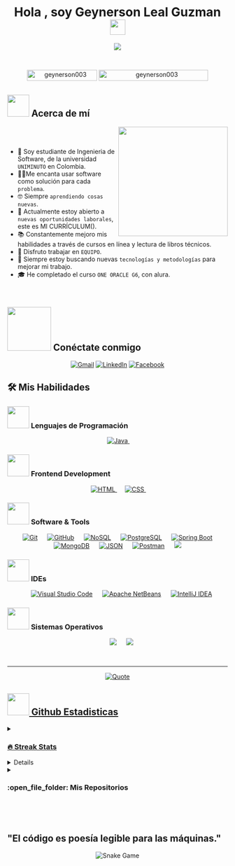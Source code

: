 <h1 align="center">Hola , soy Geynerson Leal Guzman <img src="https://media.giphy.com/media/hvRJCLFzcasrR4ia7z/giphy.gif" width="35"></h1>
<p align="center">
  <a href="https://github.com/DenverCoder1/readme-typing-svg"><img src="https://readme-typing-svg.herokuapp.com?font=Time+New+Roman&color=%23C8BE25&size=25&center=true&vCenter=true&width=600&height=100&lines=Estudiante+de+Ingenieria+de+Software;Programador+Competitivo;Aprender+Adaptar+Mejorar+Siempre;Programador+Java+SpringBoot"></a>
</p>


<br>

<p align="center"> 
	<img src="https://komarev.com/ghpvc/?username=geynerson003&label=Profile%20views&color=0047AB&style=plastic?" alt="geynerson003" height=25px, width=160px/> 
	<!---
		<a href = "https://commits.top/egypt.html" target="_blank">
			<img src="https://aktive.tk/egypt/7oSkaaa?color=red" alt="Most Active Users" target="_blank" height=25px, width=250px/> 
		</a>
	-->
	<a href = "https://commits.top/egypt.html" target="_blank">
		<img src="https://enfsgag3ayy6w9q.m.pipedream.net/&style=plastic" alt="geynerson003" target="_blank" height=25px, width=250px/> 
	</a>

</p>
	
## <picture><img src = "https://github.com/7oSkaaa/7oSkaaa/blob/main/Images/about_me.gif?raw=true" width = 50px></picture> Acerca de mí

<img align="right" height="250" src="https://www.icegif.com/wp-content/uploads/2023/11/icegif-30.gif" />

<br><br>

- :school: Soy estudiante de Ingenieria de Software, de la universidad `UNIMINUTO` en Colombia.
- :technologist:Me encanta usar software como solución para cada `problema`.
- :nerd_face: Siempre `aprendiendo cosas nuevas`.
- :thinking: Actualmente estoy abierto a `nuevas oportunidades laborales`, este es MI CURRÍCULUM().
- 📚 Constantemente mejoro mis habilidades a través de cursos en línea y lectura de libros técnicos.
- 🤝 Disfruto trabajar en `EQUIPO`.
- 🚀 Siempre estoy buscando nuevas `tecnologías y metodologías` para mejorar mi trabajo.
- 🎓 He completado el curso `ONE ORACLE G6`, con alura.
<br>

## <picture> <img src="https://github.com/7oSkaaa/7oSkaaa/blob/main/Images/Connect-with-me.gif?raw=true" width="100px"> </picture> Conéctate conmigo
<p align="center">
	<a href="lealmonchis1@gmail.com"><img img src="https://img.shields.io/badge/gmail-%23EA4335.svg?style=plastic&logo=gmail&logoColor=white" alt="Gmail"/></a>
	<a href="www.linkedin.com/in/geynerson-leal-guzman-59295b293"><img src="https://img.shields.io/badge/linkedin-%230A66C2.svg?style=plastic&logo=linkedin&logoColor=white" alt="LinkedIn"/></a>
	<a href="https://www.facebook.com/LealCode.oficial002?mibextid=ZbWKwL"><img src="https://img.shields.io/badge/facebook-%231877F2.svg?style=plastic&logo=facebook&logoColor=white" alt="Facebook"/></a>
	</a>
	
</p>



## 🛠️ Mis Habilidades

### <picture> <img src = "https://github.com/7oSkaaa/7oSkaaa/blob/main/Images/Programming_Languages.gif?raw=true" width = 50px>  </picture> Lenguajes de Programación

<p align="center"> 
  &emsp; 
    
  <a href="https://www.java.com" target="_blank"> 
    <img alt="Java" src="https://img.shields.io/badge/Java-%23007396.svg?style=plastic&logo=java&logoColor=white">
  </a>
  &emsp;
   
</p>

### <picture> <img src = "https://github.com/7oSkaaa/7oSkaaa/blob/main/Images/Front_End.gif?raw=true" width = 50px>  </picture> Frontend Development
<p align="center"> 
  &emsp; 
  <a href="https://www.w3.org/html/" target="_blank"> 
   <img alt="HTML" src="https://img.shields.io/badge/HTML5%20-%23E34F26.svg?style=plastic&logo=html5&logoColor=white">
  </a>   
  &emsp;
  <a href="https://www.w3schools.com/css/" target="_blank">
    <img alt="CSS" src="https://img.shields.io/badge/CSS%20-%231572B6.svg?style=plastic&logo=css3&logoColor=white">
  </a> 
  &emsp;
  
</p>

 ### <picture> <img src = "https://github.com/7oSkaaa/7oSkaaa/blob/main/Images/Software_Tools.gif?raw=true" width = 50px>  </picture> Software & Tools
 
<p align="center">
  &emsp;
    <a href="#"><img alt="Git" src="https://img.shields.io/badge/Git%20-%23F05033.svg?style=plastic&logo=git&logoColor=white"></a>
  &emsp;
    <a href="#"><img alt="GitHub" src="https://img.shields.io/badge/github-%23181717.svg?style=plastic&logo=github&logoColor=white"></a>
  &emsp;
    <a href="#"><img alt="NoSQL" src="https://img.shields.io/badge/NoSQL-000000?style=plastic&logo=nosql&logoColor=white"></a>
  &emsp;
    <a href="#"><img alt="PostgreSQL" src="https://img.shields.io/badge/PostgreSQL-336791?style=plastic&logo=postgresql&logoColor=white"></a>
  &emsp;
   <a href="#"><img alt="Spring Boot" src="https://img.shields.io/badge/Spring%20Boot-6DB33F?style=plastic&logo=spring-boot&logoColor=white"></a>
  &emsp;
    <a href="#"><img alt="MongoDB" src="https://img.shields.io/badge/MongoDB-47A248?style=plastic&logo=mongodb&logoColor=white"></a>
  &emsp;
    <a href="#"><img alt="JSON" img src="https://img.shields.io/badge/json-%23000000.svg?style=plastic&logo=json&logoColor=white"></a>
  &emsp;
    <a href="#"><img alt="Postman" src="https://img.shields.io/badge/Postman-FF6C37?style=plastic&logo=postman&logoColor=white"></a>
  &emsp;
    <a href="#"><img src="https://img.shields.io/badge/mysql-%234479A1.svg?&style=plastic&logo=mysql&logoColor=white"/></a>
</p>

 ### <picture> <img src = "https://github.com/7oSkaaa/7oSkaaa/blob/main/Images/IDEs.gif?raw=true" width = 50px>  </picture> IDEs
 
<p align="center">
  &emsp;
    <a href="#"><img alt="Visual Studio Code" src="https://img.shields.io/badge/Visual%20Studio%20Code-0078d7.svg?style=plastic&logo=visual-studio-code&logoColor=white"></a>
  &emsp;
    <a href="#"><img alt="Apache NetBeans" src="https://img.shields.io/badge/Apache%20NetBeans-1B6AC6?style=plastic&logo=apache-netbeans-ide&logoColor=white"></a>
  &emsp;
    <a href="#"><img alt="IntelliJ IDEA" src="https://img.shields.io/badge/IntelliJ%20IDEA-000000?style=plastic&logo=intellij-idea&logoColor=white"></a>
</p>


 ### <picture> <img src = "https://github.com/7oSkaaa/7oSkaaa/blob/main/Images/OS.gif?raw=true" width = 50px>  </picture> Sistemas Operativos
 
<p align="center">
  &emsp;
    <a href="#"><img src="https://img.shields.io/badge/Linux-FCC624?style=plastic&logo=linux&logoColor=black"></a>
  &emsp;
    <a href="#"><img src="https://img.shields.io/badge/Windows-0078D6?style=plastic&logo=windows&logoColor=white"></a>
 
</p>

<br> 

---

<p align = "center">
	<a href="https://github.com/piyushsuthar/github-readme-quotes"> <img alt = "Quote" src="https://quotes-github-readme.vercel.app/api?type=horizontal&theme=tokyonight&animation=grow_out_in&quoteCategory=programming">
</p>

## <picture> <img src = "https://github.com/7oSkaaa/7oSkaaa/blob/main/Images/Statistics.gif?raw=true" width = 50px>  </picture> Github Estadisticas
<details><summary><h3> 🔥 Streak Stats</h3></summary>

----	

<p align="center"><img src="https://github-readme-streak-stats.herokuapp.com/?user=geynerson003&theme=tokyonight_duo" alt="geynerson003" /></p>

</details>
  
<details><summary><h3>💻 GitHub Perfil Estadisticas</h3></summary>

----
	
<p align="center">
    <a href="https://github.com/anuraghazra/github-readme-stats">
	    <img alt="geynerson's Github Stats" src="https://github-readme-stats.vercel.app/api?username=geynerson003&show_icons=true&count_private=true&locale=en&theme=tokyonight&layout=compact" height="230px"/></a>
	  <img src="https://github-readme-stats.vercel.app/api/top-langs?username=geynerson003&langs_count=10&show_icons=true&locale=en&theme=tokyonight" alt="geynerson" height="230px"/>
<br/>

  <b>Note:</b> Los principales lenguajes son solo una métrica de los lenguajes que consisten en mi código público y no reflejan experiencia o nivel de habilidad.
  </p>
</details>

	
<details><summary><h3> :open_file_folder: Mis Repositorios </h3></summary>

----
	
<div>
  <p align="center">
	<a href="https://github.com/geynerson003/LibrosAlura.git">
      		<img src="https://github-readme-stats.vercel.app/api/pin/?username=geynerson003&repo=LibrosAlura&theme=tokyonight" alt="GitHub Stats" />
    	</a>
	<a href="https://github.com/geynerson003/conversor-moneda.git">
      		<img src="https://github-readme-stats.vercel.app/api/pin/?username=geynerson003&repo=conversor-moneda&theme=tokyonight" alt="GitHub Stats" />
    	</a>
    	<a href="https://github.com/geynerson003/Encriptador_texto.git">
      		<img src="https://github-readme-stats.vercel.app/api/pin/?username=geynerson003&repo=Encriptador_texto&theme=tokyonight" alt="GitHub Stats" />
    	</a>
    	<a href="https://github.com/geynerson003/Juego_Secreto.git">
      		<img src="https://github-readme-stats.vercel.app/api/pin/?username=geynerson003&repo=Juego_Secreto&theme=tokyonight" alt="GitHub Stats" />
    	</a>
  </p>
</div>
</details>

</br></br>
	
## "El código es poesía legible para las máquinas."
	
<p align = "center">
	<img src = "https://i.pinimg.com/originals/21/11/61/21116158daaeb1459b4ec0758505e1ad.gif" alt = "Snake Game"/>
</p>

